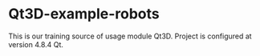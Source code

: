 Qt3D-example-robots
===================

This is our training source of usage module Qt3D. Project is configured at version 4.8.4 Qt.
